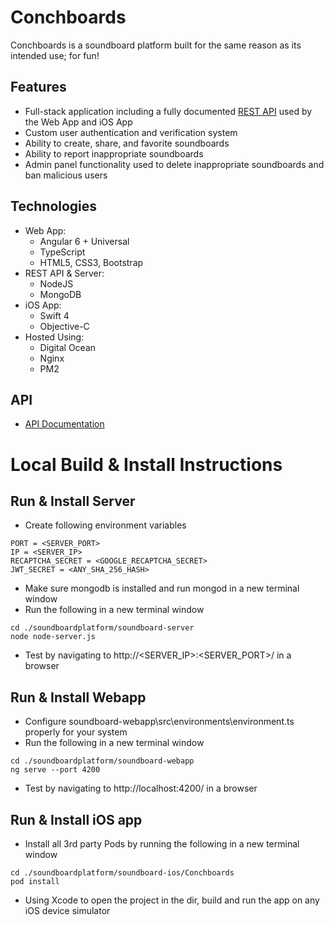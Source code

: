 # Conchboards
Conchboards is a soundboard platform built for the same reason as its intended use; for fun!

## Features
* Full-stack application including a fully documented [REST API](api-docs/README.md) used by the Web App and iOS App
* Custom user authentication and verification system
* Ability to create, share, and favorite soundboards
* Ability to report inappropriate soundboards
* Admin panel functionality used to delete inappropriate soundboards and ban malicious users

## Technologies
* Web App:
    * Angular 6 + Universal
    * TypeScript
    * HTML5, CSS3, Bootstrap
* REST API & Server:
    * NodeJS
    * MongoDB
* iOS App:
    * Swift 4
    * Objective-C
* Hosted Using:
    * Digital Ocean
    * Nginx
    * PM2

## API
* [API Documentation](api-docs/README.md)

# Local Build & Install Instructions

## Run & Install Server
* Create following environment variables
```
PORT = <SERVER_PORT>
IP = <SERVER_IP>
RECAPTCHA_SECRET = <GOOGLE_RECAPTCHA_SECRET>
JWT_SECRET = <ANY_SHA_256_HASH>
```
* Make sure mongodb is installed and run mongod in a new terminal window
* Run the following in a new terminal window
``` 
cd ./soundboardplatform/soundboard-server
node node-server.js
```
* Test by navigating to http://<SERVER_IP>:<SERVER_PORT>/ in a browser

## Run & Install Webapp
* Configure soundboard-webapp\src\environments\environment.ts properly for your system
* Run the following in a new terminal window
```
cd ./soundboardplatform/soundboard-webapp
ng serve --port 4200
```
* Test by navigating to http://localhost:4200/ in a browser

## Run & Install iOS app
* Install all 3rd party Pods by running the following in a new terminal window
```
cd ./soundboardplatform/soundboard-ios/Conchboards
pod install
```
* Using Xcode to open the project in the dir, build and run the app on any iOS device simulator

